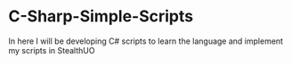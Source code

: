 # C-Sharp-Simple-Scripts
In here I will be developing C# scripts to learn the language and implement my scripts in StealthUO
